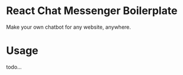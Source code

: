 # React Chat Messenger Boilerplate

Make your own chatbot for any website, anywhere.

# Usage

todo...